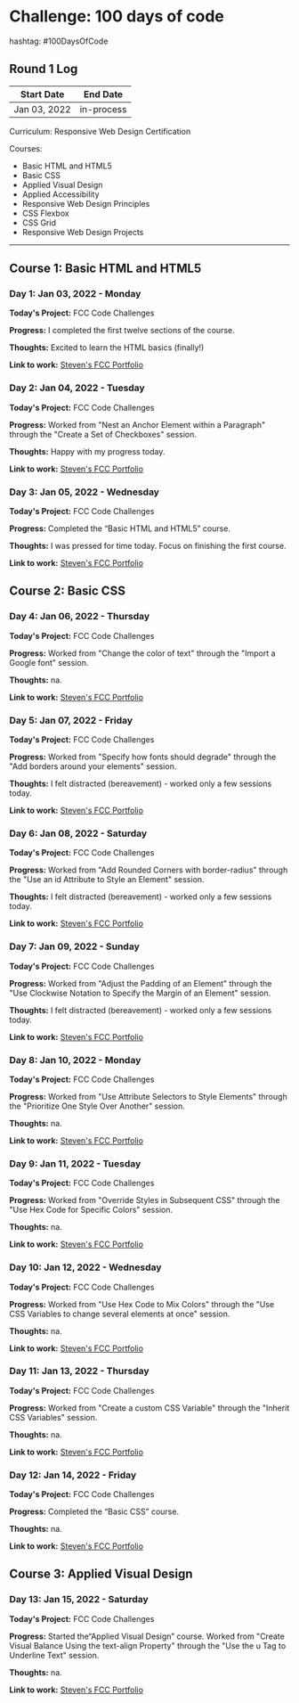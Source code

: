 #  Challenge: 100 days of code
hashtag: #100DaysOfCode
## Round 1 Log

Start Date    | End Date
------------- | -------------
Jan 03, 2022  |  in-process


Curriculum: Responsive Web Design Certification

Courses:
* Basic HTML and HTML5
* Basic CSS
* Applied Visual Design
* Applied Accessibility
* Responsive Web Design Principles
* CSS Flexbox
* CSS Grid
* Responsive Web Design Projects


----------------------
Course 1: Basic HTML and HTML5
----------------------

### Day 1: Jan 03, 2022 - Monday

**Today's Project:** FCC Code Challenges

**Progress:** I completed the first twelve sections of the course.

**Thoughts:** Excited to learn the HTML basics (finally!)

**Link to work:** [Steven's FCC Portfolio ](https://www.freecodecamp.org/poncest)


### Day 2: Jan 04, 2022 - Tuesday

**Today's Project:** FCC Code Challenges

**Progress:** Worked from "Nest an Anchor Element within a Paragraph" through the "Create a Set of Checkboxes" session.   

**Thoughts:** Happy with my progress today.

**Link to work:** [Steven's FCC Portfolio ](https://www.freecodecamp.org/poncest)


### Day 3: Jan 05, 2022 - Wednesday

**Today's Project:** FCC Code Challenges

**Progress:** Completed the “Basic HTML and HTML5” course.

**Thoughts:**  I was pressed for time today. Focus on finishing the first course.

**Link to work:** [Steven's FCC Portfolio ](https://www.freecodecamp.org/poncest)


Course 2: Basic CSS
---------------------
### Day 4: Jan 06, 2022 - Thursday

**Today's Project:** FCC Code Challenges

**Progress:** Worked from "Change the color of text" through the "Import a Google font" session. 

**Thoughts:** na.

**Link to work:** [Steven's FCC Portfolio ](https://www.freecodecamp.org/poncest)


### Day 5: Jan 07, 2022 - Friday

**Today's Project:** FCC Code Challenges

**Progress:** Worked from "Specify how fonts should degrade" through the "Add borders around your elements" session.

**Thoughts:** I felt distracted (bereavement) - worked only a few sessions today.

**Link to work:** [Steven's FCC Portfolio ](https://www.freecodecamp.org/poncest)


### Day 6: Jan 08, 2022 - Saturday

**Today's Project:** FCC Code Challenges

**Progress:** Worked from "Add Rounded Corners with border-radius" through the "Use an id Attribute to Style an Element" session.

**Thoughts:** I felt distracted (bereavement) - worked only a few sessions today.

**Link to work:** [Steven's FCC Portfolio ](https://www.freecodecamp.org/poncest)


### Day 7: Jan 09, 2022 - Sunday

**Today's Project:** FCC Code Challenges

**Progress:** Worked from "Adjust the Padding of an Element" through the "Use Clockwise Notation to Specify the Margin of an Element" session.

**Thoughts:** I felt distracted (bereavement) - worked only a few sessions today.

**Link to work:** [Steven's FCC Portfolio ](https://www.freecodecamp.org/poncest)


### Day 8: Jan 10, 2022 - Monday

**Today's Project:** FCC Code Challenges

**Progress:** Worked from "Use Attribute Selectors to Style Elements" through the "Prioritize One Style Over Another" session.

**Thoughts:** na.

**Link to work:** [Steven's FCC Portfolio ](https://www.freecodecamp.org/poncest)


### Day 9: Jan 11, 2022 - Tuesday

**Today's Project:** FCC Code Challenges

**Progress:** Worked from "Override Styles in Subsequent CSS" through the "Use Hex Code for Specific Colors" session.

**Thoughts:** na.

**Link to work:** [Steven's FCC Portfolio ](https://www.freecodecamp.org/poncest)


### Day 10: Jan 12, 2022 - Wednesday

**Today's Project:** FCC Code Challenges

**Progress:** Worked from "Use Hex Code to Mix Colors" through the "Use CSS Variables to change several elements at once" session.

**Thoughts:** na.

**Link to work:** [Steven's FCC Portfolio ](https://www.freecodecamp.org/poncest)


### Day 11: Jan 13, 2022 - Thursday

**Today's Project:** FCC Code Challenges

**Progress:** Worked from "Create a custom CSS Variable" through the "Inherit CSS Variables" session.

**Thoughts:** na.

**Link to work:** [Steven's FCC Portfolio ](https://www.freecodecamp.org/poncest)


### Day 12: Jan 14, 2022 - Friday

**Today's Project:** FCC Code Challenges

**Progress:** Completed the “Basic CSS” course.

**Thoughts:** na.

**Link to work:** [Steven's FCC Portfolio ](https://www.freecodecamp.org/poncest)


Course 3: Applied Visual Design
---------------------

### Day 13: Jan 15, 2022 - Saturday

**Today's Project:** FCC Code Challenges

**Progress:** Started the“Applied Visual Design” course. Worked from "Create Visual Balance Using the text-align Property" through the "Use the u Tag to Underline Text" session.

**Thoughts:** na.

**Link to work:** [Steven's FCC Portfolio ](https://www.freecodecamp.org/poncest)



















